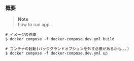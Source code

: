 ### 概要

> **Note**  
> how to run app
```
# イメージの作成
$ docker compose -f docker-compose.dev.yml build

# コンテナの起動(バックグランドオプションを外す必要があるかも、、、)
$ docker compose -f docker-compose.dev.yml up
```

